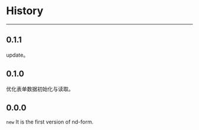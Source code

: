 # History

---

## 0.1.1

update。

## 0.1.0

优化表单数据初始化与读取。

## 0.0.0

`new` It is the first version of nd-form.
